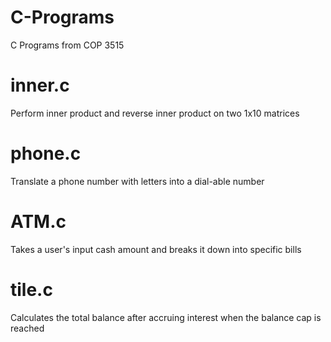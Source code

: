# C-Programs
C Programs from COP 3515

# inner.c
Perform inner product and reverse inner product on two 1x10 matrices

# phone.c
Translate a phone number with letters into a dial-able number

# ATM.c
Takes a user's input cash amount and breaks it down into specific bills

# tile.c
Calculates the total balance after accruing interest when the balance cap is reached
